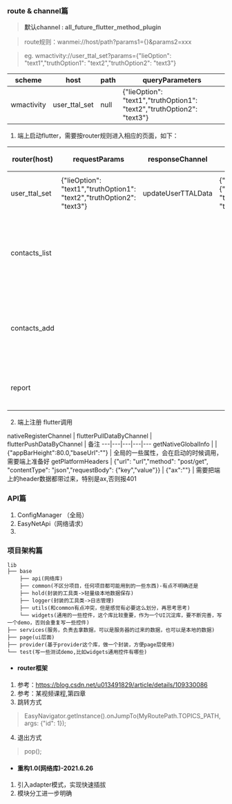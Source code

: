 

### route & channel篇
> **默认channel : all_future_flutter_method_plugin**

> route规则：wanmei://host/path?params1={}&params2=xxx

> eg.  wmactivity://user_ttal_set?params={"lieOption": "text1","truthOption1": "text2","truthOption2": "text3"}

scheme | host | path | queryParameters
--|--|--|--
wmactivity | user_ttal_set | null | {"lieOption": "text1","truthOption1": "text2","truthOption2": "text3"}
 
 

1. 端上启动flutter，需要按router规则进入相应的页面，如下：

router(host) | requestParams | responseChannel | responseData | 备注
---|---|---|---|---
user_ttal_set | {"lieOption": "text1","truthOption1": "text2","truthOption2": "text3"} | updateUserTTALData | {"type":"TTAL","ttalQuestion":{"lieOption":"t1", "truthOption1":"t2", "truthOption2":"t3"}} | 俩真一假
contacts_list |  |  |  | 购票联系人列表
contacts_add |  |  |  | 新增购票联系人
report |  |  |  | 举报页面

2. 端上注册 flutter调用

nativeRegisterChannel | flutterPullDataByChannel | flutterPushDataByChannel | 备注
---|---|---|---|---
getNativeGlobalInfo |  | {"appBarHeight":80.0,"baseUrl":""} | 全局的一些属性，会在启动的时候调用，需要端上准备好
getPlatformHeaders | {"url": "url","method": "post/get", "contentType": "json","requestBody": {"key","value"}} | {"ax":""} | 需要把端上的header数据都带过来，特别是ax,否则报401

### API篇

1. ConfigManager （全局）
2. EasyNetApi（网络请求） 
3. 

### 项目架构篇

```
lib
├── base
    ├── api(网络库)
    ├── common(不区分项目，任何项目都可能用到的一些东西)-有点不明确还是
    ├── hold(封装的工具类->轻量级本地数据保存)
    ├── logger(封装的工具类->日志管理)
    ├── utils(和common有点冲突，但是感觉有必要这么划分，再思考思考)
    └── widgets(通用的一些控件，这个库比较重要，作为一个UI沉淀库，要不断完善，写一个demo，否则会重复写一些控件)
├── services(服务，负责去拿数据，可以是服务器的过来的数据，也可以是本地的数据)
├── page(ui层面)
├── provider(基于provider这个库，做一个封装，方便page层使用)
└── test(写一些测试demo,比如widgets通用控件有哪些)
```

- #### router框架
1. 参考：https://blog.csdn.net/u013491829/article/details/109330086
2. 参考：某视频课程,第四章
3. 跳转方式
> EasyNavigator.getInstance().onJumpTo(MyRoutePath.TOPICS_PATH, args: {"id": 1});

4. 退出方式
> pop();

- #### 重构1.0(网络库)-2021.6.26
1. 引入adapter模式，实现快速插拔
2. 模块分工进一步明确




